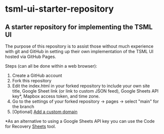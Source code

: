 # tsml-ui-starter-repository
## A starter repository for implementing the TSML UI

The purpose of this repository is to assist those without much experience with git and GitHub in setting up their own implementation of the TSML UI hosted via GitHub Pages.

Steps (can all be done within a web browser):
1. Create a GitHub account
2. Fork this repository
3. Edit the index.html in your forked repository to include your own site title, Google Sheet link (or link to custom JSON feed), Google Sheets API key*, Mapbox access token, and time zone.
4. Go to the settings of your forked repository -> pages -> select "main" for the branch
5. [Optional] [Add a custom domain](https://docs.github.com/en/pages/configuring-a-custom-domain-for-your-github-pages-site)

*As an alternative to using a Google Sheets API key you can use the Code for Recovery [Sheets](https://sheets.code4recovery.org) tool.

